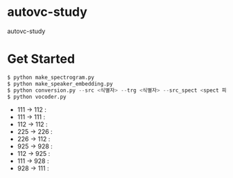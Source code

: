# autovc-study
autovc-study

# Get Started
```python
$ python make_spectrogram.py
$ python make_speaker_embedding.py
$ python conversion.py --src <식별자> --trg <식별자> --src_spect <spect 파일 이름>
$ python vocoder.py
```

- 111 -> 112 :
- 111 -> 111 :
- 112 -> 112 :
- 225 -> 226 : 
- 226 -> 112 : 
- 925 -> 928 : 
- 112 -> 925 : 
- 111 -> 928 : 
- 928 -> 111 : 